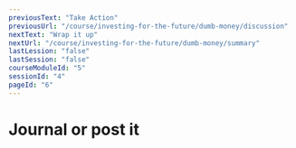 ```yaml
---
previousText: "Take Action"
previousUrl: "/course/investing-for-the-future/dumb-money/discussion"
nextText: "Wrap it up"
nextUrl: "/course/investing-for-the-future/dumb-money/summary"
lastLession: "false"
lastSession: "false"
courseModuleId: "5"
sessionId: "4"
pageId: "6"
---
```



# Journal or post it